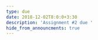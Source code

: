 ```yaml
---
type: due
date: 2018-12-02T8:0:0+3:30
description: 'Assignment #2 due '
hide_from_announcments: true
---
```

